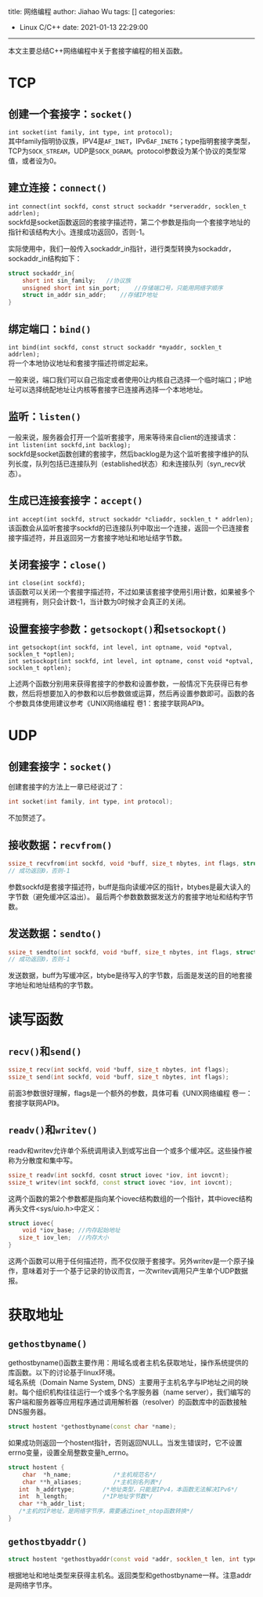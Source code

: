 title: 网络编程
author: Jiahao Wu
tags: []
categories:
  - Linux C/C++
date: 2021-01-13 22:29:00
---
本文主要总结C++网络编程中关于套接字编程的相关函数。  

# TCP

## 创建一个套接字：``socket()``

``int socket(int family, int type, int protocol);``  
其中family指明协议族，IPV4是``AF_INET``，IPv6``AF_INET6``；type指明套接字类型，TCP为``SOCK_STREAM``，UDP是``SOCK_DGRAM``。protocol参数设为某个协议的类型常值，或者设为0。

## 建立连接：``connect()``

``int connect(int sockfd, const struct sockaddr *serveraddr, socklen_t addrlen);``  
sockfd是socket函数返回的套接字描述符，第二个参数是指向一个套接字地址的指针和该结构大小。连接成功返回0，否则-1。

实际使用中，我们一般传入sockaddr_in指针，进行类型转换为sockaddr，sockaddr_in结构如下：
```C++
struct sockaddr_in{
	short int sin_family;	//协议族
	unsigned short int sin_port;	//存储端口号，只能用网络字顺序
	struct in_addr sin_addr;	//存储IP地址
}
```


## 绑定端口：``bind()``


``int bind(int sockfd, const struct sockaddr *myaddr, socklen_t addrlen);``  
将一个本地协议地址和套接字描述符绑定起来。  

一般来说，端口我们可以自己指定或者使用0让内核自己选择一个临时端口；IP地址可以选择统配地址让内核等套接字已连接再选择一个本地地址。  


## 监听：``listen()``


一般来说，服务器会打开一个监听套接字，用来等待来自client的连接请求：  
``int listen(int sockfd,int backlog);``  
sockfd是socket函数创建的套接字，然后backlog是为这个监听套接字维护的队列长度，队列包括已连接队列（established状态）和未连接队列（syn_recv状态）。  


## 生成已连接套接字：``accept()``


``int accept(int sockfd, struct sockaddr *cliaddr, socklen_t * addrlen);``  
该函数会从监听套接字sockfd的已连接队列中取出一个连接，返回一个已连接套接字描述符，并且返回另一方套接字地址和地址结字节数。  

## 关闭套接字：``close()``


``int close(int sockfd);``  
该函数可以关闭一个套接字描述符，不过如果该套接字使用引用计数，如果被多个进程拥有，则只会计数-1，当计数为0时候才会真正的关闭。  



## 设置套接字参数：``getsockopt()``和``setsockopt()``


```Linux
int getsockopt(int sockfd, int level, int optname, void *optval, socklen_t *optlen);
int setsockopt(int sockfd, int level, int optname, const void *optval, socklen_t optlen);
```
上述两个函数分别用来获得套接字的参数和设置参数，一般情况下先获得已有参数，然后将想要加入的参数和以后参数做或运算，然后再设置参数即可。函数的各个参数具体使用建议参考《UNIX网络编程 卷1：套接字联网API》。  


# UDP


## 创建套接字：``socket()``


创建套接字的方法上一章已经说过了：
```C++
int socket(int family, int type, int protocol);
```
不加赘述了。  


## 接收数据：``recvfrom()``


```C++
ssize_t recvfrom(int sockfd, void *buff, size_t nbytes, int flags, struct sockaddr *from, socklen_t *addrlen);
// 成功返回0，否则-1
```
参数sockfd是套接字描述符，buff是指向读缓冲区的指针，btybes是最大读入的字节数（避免缓冲区溢出）。 最后两个参数数数据发送方的套接字地址和结构字节数。  


## 发送数据：``sendto()``


```C++
ssize_t sendto(int sockfd, void *buff, size_t nbytes, int flags, struct sockaddr *to, socklen_t *addrlen);
// 成功返回0，否则-1
```
发送数据，buff为写缓冲区，btybe是待写入的字节数，后面是发送的目的地套接字地址和地址结构的字节数。


# 读写函数

## ``recv()``和``send()``

```C++
ssize_t recv(int sockfd, void *buff, size_t nbytes, int flags);
ssize_t send(int sockfd, void *buff, size_t nbytes, int flags);
```
前面3参数很好理解，flags是一个额外的参数，具体可看《UNIX网络编程 卷一：套接字联网API》。  

## ``readv()``和``writev()``

readv和writev允许单个系统调用读入到或写出自一个或多个缓冲区。这些操作被称为分散度和集中写。
```C++
ssize_t readv(int sockfd, cosnt struct iovec *iov, int iovcnt);
ssize_t writev(int sockfd, const struct iovec *iov, int iovcnt);
```
这两个函数的第2个参数都是指向某个iovec结构数组的一个指针，其中iovec结构再头文件<sys/uio.h>中定义：
```C++
struct iovec{
	void *iov_base;	//内存起始地址
   size_t iov_len;	//内存大小
}
```
这两个函数可以用于任何描述符，而不仅仅限于套接字。另外writev是一个原子操作，意味着对于一个基于记录的协议而言，一次writev调用只产生单个UDP数据报。

# 获取地址

## ``gethostbyname()``

gethostbyname()函数主要作用：用域名或者主机名获取地址，操作系统提供的库函数。以下的讨论基于linux环境。  
域名系统（Domain Name System, DNS）主要用于主机名字与IP地址之间的映射。每个组织机构往往运行一个或多个名字服务器（name server），我们编写的客户端和服务器等应用程序通过调用解析器（resolver）的函数库中的函数接触DNS服务器。

```C++
struct hostent *gethostbyname(const char *name);
```
如果成功则返回一个hostent指针，否则返回NULL。当发生错误时，它不设置errno变量，设置全局整数变量h_errno。
```C++
struct hostent {
	char  *h_name;            /*主机规范名*/
	char **h_aliases;         /*主机别名列表*/
   int	h_addrtype;        /*地址类型，只能是IPv4，本函数无法解决IPv6*/
   int 	h_length;          /*IP地址字节数*/
   char **h_addr_list;
   /*主机的IP地址，是网络字节序，需要通过inet_ntop函数转换*/
}
```

## ``gethostbyaddr()``

```C++
struct hostent *gethostbyaddr(const void *addr, socklen_t len, int type);
```
根据地址和地址类型来获得主机名。返回类型和gethostbyname一样。注意addr是网络字节序。



